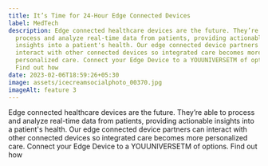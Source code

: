 ```yaml
---
title: It’s Time for 24-Hour Edge Connected Devices
label: MedTech
description: Edge connected healthcare devices are the future. They’re able to
  process and analyze real-time data from patients, providing actionable
  insights into a patient's health. Our edge connected device partners can
  interact with other connected devices so integrated care becomes more
  personalized care. Connect your Edge Device to a YOUUNIVERSETM of options.
  Find out how
date: 2023-02-06T18:59:26+05:30
image: assets/icecreamsocialphoto_00370.jpg
imageAlt: feature 3
---
```

Edge connected healthcare devices are the future. They’re able to process and analyze real-time data from patients, providing actionable insights into a patient's health. Our edge connected device partners can interact with other connected devices so integrated care becomes more personalized care. Connect your Edge Device to a YOUUNIVERSETM of options. Find out how